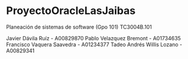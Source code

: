 # ProyectoOracleLasJaibas
Planeación de sistemas de software (Gpo 101) TC3004B.101

Javier Dávila Ruíz - A00829870
Pablo Velazquez Bremont - A01734635
Francisco Vaquera Saavedra - A01234377
Tadeo Andrés Willis Lozano - A00829341

